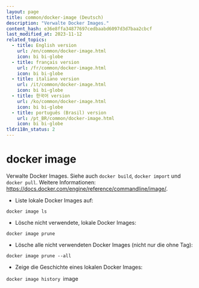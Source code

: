 ```yaml
---
layout: page
title: common/docker-image (Deutsch)
description: "Verwalte Docker Images."
content_hash: e36e8ffa34877697cedbaabd6097d3d7baa2cbcf
last_modified_at: 2023-11-12
related_topics:
  - title: English version
    url: /en/common/docker-image.html
    icon: bi bi-globe
  - title: français version
    url: /fr/common/docker-image.html
    icon: bi bi-globe
  - title: italiano version
    url: /it/common/docker-image.html
    icon: bi bi-globe
  - title: 한국어 version
    url: /ko/common/docker-image.html
    icon: bi bi-globe
  - title: português (Brasil) version
    url: /pt_BR/common/docker-image.html
    icon: bi bi-globe
tldri18n_status: 2
---
```

# docker image

Verwalte Docker Images.
Siehe auch `docker build`, `docker import` und `docker pull`.
Weitere Informationen: <https://docs.docker.com/engine/reference/commandline/image/>.

- Liste lokale Docker Images auf:

`docker image ls`

- Lösche nicht verwendete, lokale Docker Images:

`docker image prune`

- Lösche alle nicht verwendeten Docker Images (nicht nur die ohne Tag):

`docker image prune --all`

- Zeige die Geschichte eines lokalen Docker Images:

`docker image history `<span class="tldr-var badge badge-pill bg-dark-lm bg-white-dm text-white-lm text-dark-dm font-weight-bold">image</span>
